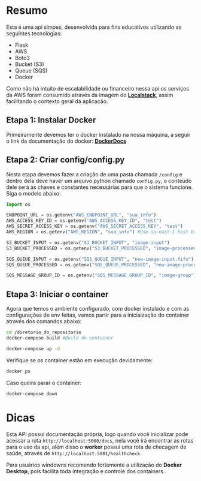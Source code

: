 # Resumo

Esta é uma api simpes, desenvolvida para fins educativos utilizando as seguintes tecnologias:
  * Flask
  * AWS
  * Boto3
  * Bucket (S3)
  * Queue (SQS)
  * Docker

Como não há intuito de escalabilidade ou financeiro nessa api os serviços da AWS foram consumido através da imagem do **[Localstack](https://www.localstack.cloud/)**, assim facilitando o contexto geral da aplicação.


## Etapa 1: Instalar Docker
Primeiramente devemos ter o docker instalado na nossa máquina, a seguir o link da documentação do docker: **[DockerDocs](https://docs.docker.com/)**

## Etapa 2: Criar config/config.py
Nesta etapa devemos fazer a criação de uma pasta chamada ```/config``` e dentro dela deve haver um arquivo python chamado ```config.py```, o conteúdo dele será as chaves e constantes necessárias para que o sistema funcione. Siga o modelo abaixo:

```python
import os

ENDPOINT_URL = os.getenv("AWS_ENDPOINT_URL", "sua_info")
AWS_ACCESS_KEY_ID = os.getenv("AWS_ACCESS_KEY_ID", "test")
AWS_SECRET_ACCESS_KEY = os.getenv("AWS_SECRET_ACCESS_KEY", "test")
AWS_REGION = os.getenv("AWS_REGION", "sua_info") #Use sa-east-1 host br

S3_BUCKET_INPUT = os.getenv("S3_BUCKET_INPUT", "image-input") 
S3_BUCKET_PROCESSED = os.getenv("S3_BUCKET_PROCESSED", "image-processed") 

SQS_QUEUE_INPUT = os.getenv("SQS_QUEUE_INPUT", "new-image-input.fifo") #Fila do tipo fifo
SQS_QUEUE_PROCESSED = os.getenv("SQS_QUEUE_PROCESSED", "new-image-processed.fifo") #Fila do tipo fifo

SQS_MESSAGE_GROUP_ID = os.getenv("SQS_MESSAGE_GROUP_ID", "image-group") 
```

## Etapa 3: Iniciar o container
Agora que temos o ambiente configurado, com docker instalado e com as configurações de env feitas, vamos partir para a iniciaização do container através dos comandos abaixo:

```bash
cd /diretorio_do_repositorio
docker-compose build #Build do container
```
```bash
docker-compose up -d
```
Verifique se os container estão em execução devidamente:
```bash
docker ps
```

Caso queira parar o container:
```bash
docker-compose down
```

# Dicas

Esta API possui documentação própria, logo quando você inicializar pode acessar a rota ```http://localhost:5000/docs```, nela você irá encontrar as rotas para o uso da api, além disso o **worker** possui uma rota de checagem de saúde, através de ```http://localhost:5001/healthcheck```.

Para usuários windowns recomendo fortemente a utilização do **Docker Desktop**, pois facilita toda integração e controle dos containers.





